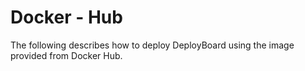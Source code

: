 # Docker - Hub

The following describes how to deploy DeployBoard using the image provided from Docker Hub.
